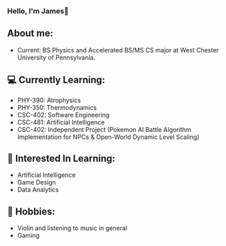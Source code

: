 ### Hello, I'm James👋

## About me:
* Current: BS Physics and Accelerated BS/MS CS major at West Chester University of Pennsylvania.

## 💻 Currently Learning:
* PHY-390: Atrophysics
* PHY-350: Thermodynamics
* CSC-402: Software Engineering
* CSC-481: Artificial Intelligence
* CSC-402: Independent Project (Pokemon AI Battle Algorithm Implementation for NPCs & Open-World Dynamic Level Scaling)

## 🤖 Interested In Learning:
* Artificial Intelligence
* Game Design
* Data Analytics

## 🎻 Hobbies:
* Violin and listening to music in general
* Gaming
